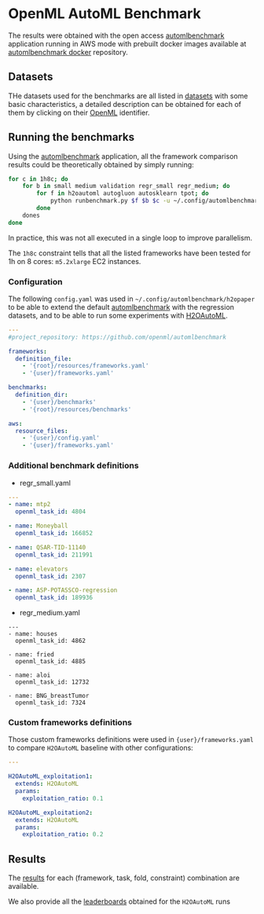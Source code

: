 # OpenML AutoML Benchmark

The results were obtained with the open access [automlbenchmark] application running in AWS mode with prebuilt docker images available at [automlbenchmark docker] repository. 

## Datasets

THe datasets used for the benchmarks are all listed in [datasets] with some basic characteristics, a detailed description can be obtained for each of them by clicking on their [OpenML] identifier.

## Running the benchmarks

Using the [automlbenchmark] application, all the framework comparison results could be theoretically obtained by simply running:
```bash
for c in 1h8c; do
    for b in small medium validation regr_small regr_medium; do
        for f in h2oautoml autogluon autosklearn tpot; do
            python runbenchmark.py $f $b $c -u ~/.config/automlbenchmark/h2opaper -o ./h2opaper/frameworks -m aws -p 100 -Xmax_parallel_jobs=120 -Xseed=1 -Xaws.use_docker=True -Xdelay_between_jobs=10
        done
    dones
done
```
In practice, this was not all executed in a single loop to improve parallelism.

The `1h8c` constraint tells that all the listed frameworks have been tested for 1h on 8 cores: `m5.2xlarge` EC2 instances.

### Configuration

The following `config.yaml` was used in `~/.config/automlbenchmark/h2opaper` to be able to extend the default [automlbenchmark] with the regression datasets, and to be able to run some experiments with [H2OAutoML]. 
```yaml
---
#project_repository: https://github.com/openml/automlbenchmark

frameworks:
  definition_file:
    - '{root}/resources/frameworks.yaml'
    - '{user}/frameworks.yaml'

benchmarks:
  definition_dir:
    - '{user}/benchmarks'
    - '{root}/resources/benchmarks'

aws:
  resource_files:
    - '{user}/config.yaml'
    - '{user}/frameworks.yaml'
```

### Additional benchmark definitions

- regr_small.yaml
```yaml
---
- name: mtp2 
  openml_task_id: 4804

- name: Moneyball
  openml_task_id: 166852

- name: QSAR-TID-11140 
  openml_task_id: 211991

- name: elevators 
  openml_task_id: 2307

- name: ASP-POTASSCO-regression
  openml_task_id: 189936
```
- regr_medium.yaml
```
---
- name: houses 
  openml_task_id: 4862

- name: fried 
  openml_task_id: 4885

- name: aloi 
  openml_task_id: 12732 

- name: BNG_breastTumor 
  openml_task_id: 7324
```

### Custom frameworks definitions
 
Those custom frameworks definitions were used in `{user}/frameworks.yaml` to compare `H2OAutoML` baseline with other configurations:
```yaml
---

H2OAutoML_exploitation1:
  extends: H2OAutoML
  params:
    exploitation_ratio: 0.1

H2OAutoML_exploitation2:
  extends: H2OAutoML
  params:
    exploitation_ratio: 0.2
```

## Results

The [results] for each (framework, task, fold, constraint) combination are available.

We also provide all the [leaderboards] obtained for the `H2OAutoML` runs


[automlbenchmark]: https://github.com/openml/automlbenchmark
[automlbenchmark docker]: https://hub.docker.com/u/automlbenchmark
[datasets]: ./datasets/metadata.csv
[leaderboards]: ./leaderboards
[results]: ./results
[H2OAutoML]: https://github.com/h2oai/h2o-3/tree/master/h2o-automl
[OpenML]: http://openml.org

